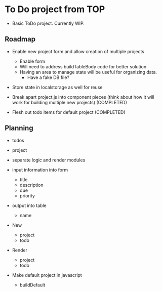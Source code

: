 # To Do project from TOP

- Basic ToDo project. Currently WIP.

## Roadmap

- Enable new project form and allow creation of multiple projects

  - Enable form
  - Will need to address buildTableBody code for better solution
  - Having an area to manage state will be useful for organizing data.
    - Have a fake DB file?

- Store state in localstorage as well for reuse
- Break apart project.js into component pieces (think about how it will work for building multiple new projects) (COMPLETED)
- Flesh out todo items for default project (COMPLETED)

## Planning

- todos
- project
- separate logic and render modules
- input information into form
  - title
  - description
  - due
  - priority
- output into table
  - name
- New
  - project
  - todo
- Render

  - project
  - todo

- Make default project in javascript
  - buildDefault
